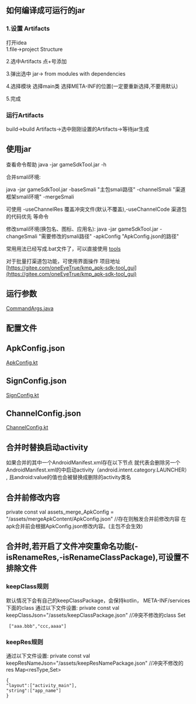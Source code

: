 ## 如何编译成可运行的jar
### 1.设置 Artifacts
打开idea  
1.file->project Structure

2.选中Artifacts  点+号添加

3.弹出选中 jar-> from modules with dependencies

4.选择模块 选择main类  选择META-INF的位置(一定要重新选择,不要用默认)

5.完成

### 运行Artifacts
build->build Artifacts->选中刚刚设置的Artifacts->等待jar生成


## 使用jar
查看命令帮助
java -jar gameSdkTool.jar -h

合并smali环境:

java -jar gameSdkTool.jar -baseSmali "主包smali路径" -channelSmali "渠道框架smali环境" -mergeSmali

可使用 -useChannelRes 覆盖冲突文件(默认不覆盖),-useChannelCode 渠道包的代码优先 等命令


修改smali环境(换包名、图标、应用名):
java -jar gameSdkTool.jar -changeSmali "需要修改的smali路径" -apkConfig "ApkConfig.json的路径"


常用用法已经写成.bat文件了，可以直接使用 [tools](tools)

对于批量打渠道包功能，可使用界面操作 项目地址[https://gitee.com/oneEyeTrue/kmp_apk-sdk-tool_gui](https://gitee.com/oneEyeTrue/kmp_apk-sdk-tool_gui)


## 运行参数
[CommandArgs.java](src/main/java/com/oh/gameSdkTool/CommandArgs.java)


## 配置文件

## ApkConfig.json
[ApkConfig.kt](src/main/java/com/oh/gameSdkTool/bean/ApkConfig.kt)


## SignConfig.json
[SignConfig.kt](src/main/java/com/oh/gameSdkTool/bean/SignConfig.kt)

## ChannelConfig.json
[ChannelConfig.kt](src/main/java/com/oh/gameSdkTool/bean/ChannelConfig.kt)


## 合并时替换启动activity
如果合并的其中一个AndroidManifest.xml存在以下节点
 <meta-data
android:name="Launcher_Activity_Name"
android:value="" />
就代表会删除另一个AndroidManifest.xml的中启动activity（android.intent.category.LAUNCHER） , 且android:value的值也会被替换成删除的activity类名


## 合并前修改内容

private const val assets_merge_ApkConfig = "/assets/mergeApkContent/ApkConfig.json" //存在则触发合并前修改内容
在apk合并前会根据ApkConfig.json修改内容。(主包不会生效)

## 合并时,若开启了文件冲突重命名功能(-isRenameRes,-isRenameClassPackage),可设置不排除文件

### keepClass规则
默认情况下会有自己的keepClassPackage，会保持kotlin， META-INF/services下面的class
通过以下文件设置:
private const val keepClassJson="/assets/keepClassPackage.json"  //冲突不修改的class  Set<String>
```
 ["aaa.bbb","ccc,aaaa"]

```
### keepRes规则
通过以下文件设置:
private const val keepResNameJson="/assets/keepResNamePackage.json" //冲突不修改的res  Map<resType,Set<name>>
```
{
"layout":["activity_main"],
"string":["app_name"]
}
```
